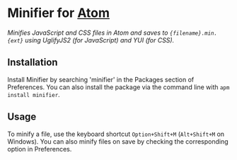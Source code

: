 # Minifier for [Atom](https://github.com/atom/atom)

*Minifies JavaScript and CSS files in Atom and saves to `{filename}.min.{ext}` using UglifyJS2 (for JavaScript) and YUI (for CSS).*

## Installation
Install Minifier by searching 'minifier' in the Packages section of Preferences. You can also install the package via the command line with `apm install minifier`.

## Usage
To minify a file, use the keyboard shortcut `Option+Shift+M` (`Alt+Shift+M` on Windows). You can also minify files on save by checking the corresponding option in Preferences.
